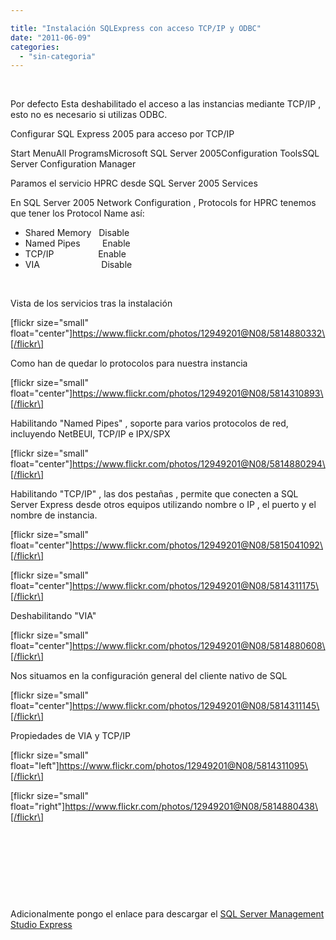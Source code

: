 ```yaml
---

title: "Instalación SQLExpress con acceso TCP/IP y ODBC"
date: "2011-06-09"
categories: 
  - "sin-categoria"
---
```


 

Por defecto Esta deshabilitado el acceso a las instancias mediante TCP/IP ,  esto no es necesario si utilizas ODBC.

Configurar SQL Express 2005 para acceso por TCP/IP

Start MenuAll ProgramsMicrosoft SQL Server 2005Configuration ToolsSQL Server Configuration Manager

Paramos el servicio HPRC desde SQL Server 2005 Services

En SQL Server 2005 Network Configuration , Protocols for HPRC tenemos que tener los Protocol Name así:

- Shared Memory   Disable
- Named Pipes         Enable
- TCP/IP                  Enable
- VIA                         Disable

 

Vista de los servicios tras la instalación

\[flickr size="small" float="center"\]https://www.flickr.com/photos/12949201@N08/5814880332\[/flickr\]

Como han de quedar lo protocolos para nuestra instancia

\[flickr size="small" float="center"\]https://www.flickr.com/photos/12949201@N08/5814310893\[/flickr\]

Habilitando "Named Pipes" , soporte para varios protocolos de red, incluyendo NetBEUI, TCP/IP e IPX/SPX

\[flickr size="small" float="center"\]https://www.flickr.com/photos/12949201@N08/5814880294\[/flickr\]

Habilitando "TCP/IP" , las dos pestañas , permite que conecten a SQL Server Express desde otros equipos utilizando nombre o IP , el puerto y el nombre de instancia.

\[flickr size="small" float="center"\]https://www.flickr.com/photos/12949201@N08/5815041092\[/flickr\]

\[flickr size="small" float="center"\]https://www.flickr.com/photos/12949201@N08/5814311175\[/flickr\]

Deshabilitando "VIA"

\[flickr size="small" float="center"\]https://www.flickr.com/photos/12949201@N08/5814880608\[/flickr\]

Nos situamos en la configuración general del cliente nativo de SQL

\[flickr size="small" float="center"\]https://www.flickr.com/photos/12949201@N08/5814311145\[/flickr\]

Propiedades de VIA y TCP/IP

\[flickr size="small" float="left"\]https://www.flickr.com/photos/12949201@N08/5814311095\[/flickr\]

\[flickr size="small" float="right"\]https://www.flickr.com/photos/12949201@N08/5814880438\[/flickr\]

 

 

 

 

Adicionalmente pongo el enlace para descargar el [SQL Server Management Studio Express](https://www.microsoft.com/downloads/en/details.aspx?familyid=c243a5ae-4bd1-4e3d-94b8-5a0f62bf7796&displaylang=en "SQL Server Management Studio Express")
